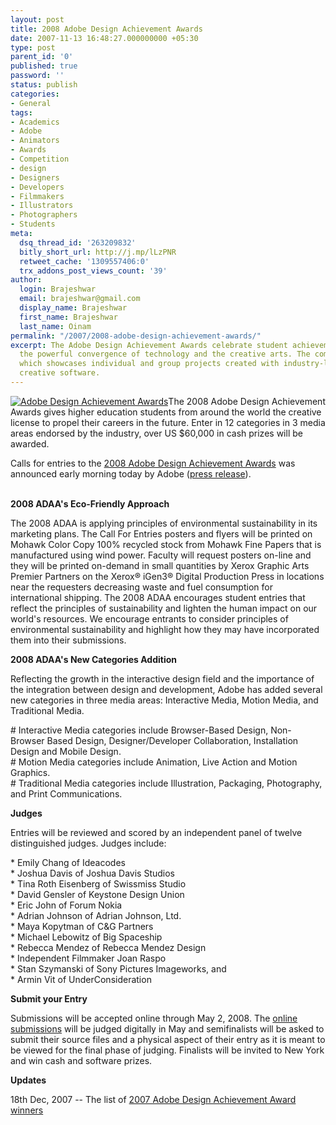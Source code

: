```yaml
---
layout: post
title: 2008 Adobe Design Achievement Awards
date: 2007-11-13 16:48:27.000000000 +05:30
type: post
parent_id: '0'
published: true
password: ''
status: publish
categories:
- General
tags:
- Academics
- Adobe
- Animators
- Awards
- Competition
- design
- Designers
- Developers
- Filmmakers
- Illustrators
- Photographers
- Students
meta:
  dsq_thread_id: '263209832'
  bitly_short_url: http://j.mp/lLzPNR
  retweet_cache: '1309557406:0'
  trx_addons_post_views_count: '39'
author:
  login: Brajeshwar
  email: brajeshwar@gmail.com
  display_name: Brajeshwar
  first_name: Brajeshwar
  last_name: Oinam
permalink: "/2007/2008-adobe-design-achievement-awards/"
excerpt: The Adobe Design Achievement Awards celebrate student achievement reflecting
  the powerful convergence of technology and the creative arts. The competition —
  which showcases individual and group projects created with industry-leading Adobe
  creative software.
---
```

<p><a href="http://www.adaaentry.com/"><img src="{{ site.baseurl }}/assets/2007/11/adaa.gif" alt="Adobe Design Achievement Awards" style="border: 0 none;" /></a>The 2008 Adobe Design Achievement Awards gives higher education students from around the world the creative license to propel their careers in the future. Enter in 12 categories in 3 media areas endorsed by the industry, over US $60,000 in cash prizes will be awarded.</p>
<p>Calls for entries to the <a href="http://www.adobe.com/education/adaa/">2008 Adobe Design Achievement Awards</a> was announced early morning today by Adobe (<a href="http://www.adobe.com/aboutadobe/pressroom/pressreleases/200711/111307ADAAEntries.html">press release</a>).</p>
<p><!--more--><br />
<strong>2008 ADAA's Eco-Friendly Approach</strong></p>
<p>The 2008 ADAA is applying principles of environmental sustainability in its marketing plans. The Call For Entries posters and flyers will be printed on Mohawk Color Copy 100% recycled stock from Mohawk Fine Papers that is manufactured using wind power. Faculty will request posters on-line and they will be printed on-demand in small quantities by Xerox Graphic Arts Premier Partners on the Xerox&reg; iGen3&reg; Digital Production Press in locations near the requesters decreasing waste and fuel consumption for international shipping. The 2008 ADAA encourages student entries that reflect the principles of sustainability and lighten the human impact on our world's resources. We encourage entrants to consider principles of environmental sustainability and highlight how they may have incorporated them into their submissions.</p>
<p><!-- adman --></p>
<p><strong>2008 ADAA's New Categories Addition</strong></p>
<p>Reflecting the growth in the interactive design field and the importance of the integration between design and development, Adobe has added several new categories in three media areas: Interactive Media, Motion Media, and Traditional Media.</p>
<p># Interactive Media categories include Browser-Based Design, Non-Browser Based Design, Designer/Developer Collaboration, Installation Design and Mobile Design.<br />
# Motion Media categories include Animation, Live Action and Motion Graphics.<br />
# Traditional Media categories include Illustration, Packaging, Photography, and Print Communications.</p>
<p><strong>Judges</strong></p>
<p>Entries will be reviewed and scored by an independent panel of twelve distinguished judges. Judges include:</p>
<p>* Emily Chang of Ideacodes<br />
* Joshua Davis of Joshua Davis Studios<br />
* Tina Roth Eisenberg of Swissmiss Studio<br />
* David Gensler of Keystone Design Union<br />
* Eric John of Forum Nokia<br />
* Adrian Johnson of Adrian Johnson, Ltd.<br />
* Maya Kopytman of C&G Partners<br />
* Michael Lebowitz of Big Spaceship<br />
* Rebecca Mendez of Rebecca Mendez Design<br />
* Independent Filmmaker Joan Raspo<br />
* Stan Szymanski of Sony Pictures Imageworks, and<br />
* Armin Vit of UnderConsideration</p>
<p><strong>Submit your Entry</strong></p>
<p>Submissions will be accepted online through May 2, 2008. The <a href="http://www.adaaentry.com/submit/">online submissions</a> will be judged digitally in May and semifinalists will be asked to submit their source files and a physical aspect of their entry as it is meant to be viewed for the final phase of judging. Finalists will be invited to New York and win cash and software prizes.</p>
<p><strong>Updates</strong></p>
<p>18th Dec, 2007 -- The list of <a href="http://www.adaaentry.com/2007/winners.php">2007 Adobe Design Achievement Award winners</a></p>
